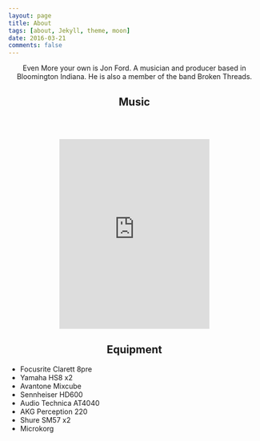 ```yaml
---
layout: page
title: About
tags: [about, Jekyll, theme, moon]
date: 2016-03-21
comments: false
---
```

    
<center>Even More your own is Jon Ford. A musician and producer based in Bloomington Indiana. He is also a member of the band Broken Threads.</center>

<center><h2>Music</h2></center>

<center>
    <a href="https://geo.itunes.apple.com/us/album/loose-ends-ep/1289902308?mt=1&app=music" style="display:inline-block;overflow:hidden;background:url(https://tools.applemusic.com/assets/shared/badges/en-us/music-lrg.svg) no-repeat;width:157px;height:45px;"></a>
</center>

<center>
    <iframe src="https://open.spotify.com/embed?uri=spotify:album:5t1loBG85z5kYoqrALN0DS&theme=white" width="300" height="380" frameborder="0" allowtransparency="true"></iframe>
</center>

<center><h2>Equipment</h2></center>

<ul>
    <li>Focusrite Clarett 8pre</li>
    <li>Yamaha HS8 x2</li>
    <li>Avantone Mixcube</li>
    <li>Sennheiser HD600</li>
    <li>Audio Technica AT4040</li>
    <li>AKG Perception 220</li>
    <li>Shure SM57 x2</li>
    <li>Microkorg</li>
</ul>